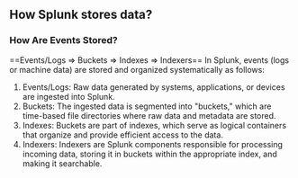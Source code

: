 ## How Splunk stores data?
### How Are Events Stored?
==Events/Logs => Buckets => Indexes => Indexers==
In Splunk, events (logs or machine data) are stored and organized systematically as follows:
1. Events/Logs: Raw data generated by systems, applications, or devices are ingested into Splunk.
2. Buckets: The ingested data is segmented into "buckets," which are time-based file directories where raw data and metadata are stored.
3. Indexes: Buckets are part of indexes, which serve as logical containers that organize and provide efficient access to the data.
4. Indexers: Indexers are Splunk components responsible for processing incoming data, storing it in buckets within the appropriate index, and making it searchable.